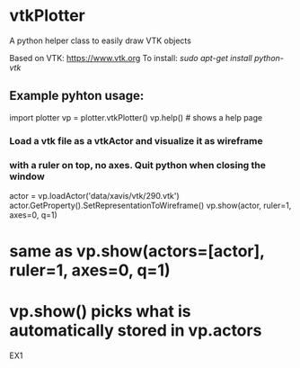 # vtkPlotter
A python helper class to easily draw VTK objects

Based on VTK: https://www.vtk.org
To install:
*sudo apt-get install python-vtk*

## Example pyhton usage:
import plotter
vp = plotter.vtkPlotter()
vp.help() # shows a help page

### Load a vtk file as a vtkActor and visualize it as wireframe
### with a ruler on top, no axes. Quit python when closing the window 
actor = vp.loadActor('data/xavis/vtk/290.vtk')
actor.GetProperty().SetRepresentationToWireframe()
vp.show(actor, ruler=1, axes=0, q=1)
# same as vp.show(actors=[actor], ruler=1, axes=0, q=1)
# vp.show() picks what is automatically stored in vp.actors
EX1






